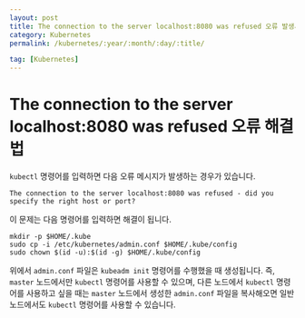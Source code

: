 ```yaml
---
layout: post
title: The connection to the server localhost:8080 was refused 오류 발생시
category: Kubernetes
permalink: /kubernetes/:year/:month/:day/:title/

tag: [Kubernetes]
---
```

# The connection to the server localhost:8080 was refused 오류 해결법

`kubectl` 명령어를 입력하면 다음 오류 메시지가 발생하는 경우가 있습니다.

~~~
The connection to the server localhost:8080 was refused - did you specify the right host or port?
~~~

이 문제는 다음 명령어를 입력하면 해결이 됩니다.

~~~
mkdir -p $HOME/.kube
sudo cp -i /etc/kubernetes/admin.conf $HOME/.kube/config
sudo chown $(id -u):$(id -g) $HOME/.kube/config
~~~

위에서 `admin.conf` 파일은 `kubeadm init` 명령어를 수행했을 때 생성됩니다. 즉, `master` 노드에서만 `kubectl` 명령어를 사용할 수 있으며, 다른 노드에서 `kubectl` 명령어를 사용하고 싶을 때는 `master` 노드에서 생성한 `admin.conf` 파일을 복사해오면 일반 노드에서도 `kubectl` 명령어를 사용할 수 있습니다.